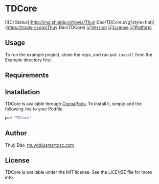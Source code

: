 # TDCore

[![CI Status](http://img.shields.io/travis/Thuỷ Đào/TDCore.svg?style=flat)](https://travis-ci.org/Thuỷ Đào/TDCore)
[![Version](https://img.shields.io/cocoapods/v/TDCore.svg?style=flat)](http://cocoapods.org/pods/TDCore)
[![License](https://img.shields.io/cocoapods/l/TDCore.svg?style=flat)](http://cocoapods.org/pods/TDCore)
[![Platform](https://img.shields.io/cocoapods/p/TDCore.svg?style=flat)](http://cocoapods.org/pods/TDCore)

## Usage

To run the example project, clone the repo, and run `pod install` from the Example directory first.

## Requirements

## Installation

TDCore is available through [CocoaPods](http://cocoapods.org). To install
it, simply add the following line to your Podfile:

```ruby
pod "TDCore"
```

## Author

Thuỷ Đào, thuydd@smartosc.com

## License

TDCore is available under the MIT license. See the LICENSE file for more info.
